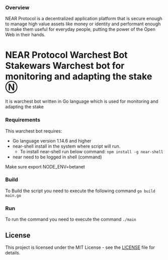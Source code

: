 
###  Overview
NEAR Protocol is a decentralized application platform that is secure enough to manage high value assets like money or identity and performant enough to make them useful for everyday people, putting the power of the Open Web in their hands.


# NEAR Protocol Warchest Bot Stakewars Warchest bot  for monitoring and adapting the stake Ⓝ
It is warchest bot written in Go language which is used for monitoring and adapting the stake


### Requirements 
This warchest bot requires:
* Go language version 1.14.6 and higher
* near-shell install in the system where script will run.
    * To install near-shell run below command:
    `
    npm install -g near-shell
    `
* near need to be logged in shell (command)

Make sure export NODE_ENV=betanet

### Build
To Build the script you need to execute the following command
`
go build main.go
`

### Run
To run the command you need to execute the command
`
./main
`

## License

This project is licensed under the MIT License - see the [LICENSE](LICENSE) file for details.
